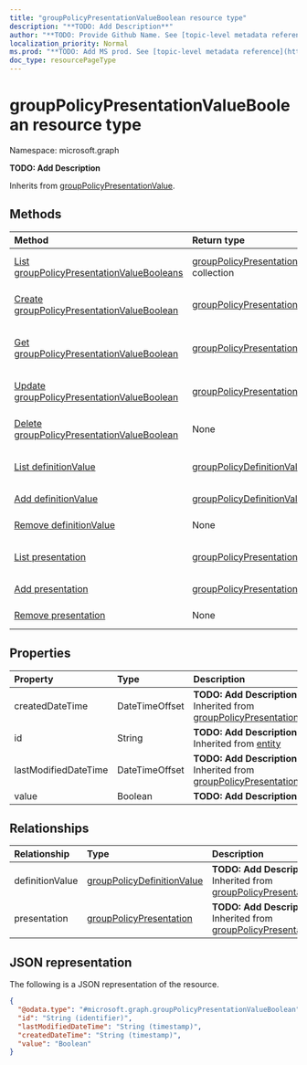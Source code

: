 ```yaml
---
title: "groupPolicyPresentationValueBoolean resource type"
description: "**TODO: Add Description**"
author: "**TODO: Provide Github Name. See [topic-level metadata reference](https://msgo.azurewebsites.net/add/document/guidelines/metadata.html#topic-level-metadata)**"
localization_priority: Normal
ms.prod: "**TODO: Add MS prod. See [topic-level metadata reference](https://msgo.azurewebsites.net/add/document/guidelines/metadata.html#topic-level-metadata)**"
doc_type: resourcePageType
---
```


# groupPolicyPresentationValueBoolean resource type

Namespace: microsoft.graph

**TODO: Add Description**


Inherits from [groupPolicyPresentationValue](../resources/grouppolicypresentationvalue.md).

## Methods
|Method|Return type|Description|
|:---|:---|:---|
|[List groupPolicyPresentationValueBooleans](../api/intune-grouppolicypresentationvalueboolean-list.md)|[groupPolicyPresentationValueBoolean](../resources/intune-grouppolicypresentationvalueboolean.md) collection|Get a list of the [groupPolicyPresentationValueBoolean](../resources/grouppolicypresentationvalueboolean.md) objects and their properties.|
|[Create groupPolicyPresentationValueBoolean](../api/intune-grouppolicypresentationvalueboolean-create.md)|[groupPolicyPresentationValueBoolean](../resources/intune-grouppolicypresentationvalueboolean.md)|Create a new [groupPolicyPresentationValueBoolean](../resources/intune-grouppolicypresentationvalueboolean.md) object.|
|[Get groupPolicyPresentationValueBoolean](../api/intune-grouppolicypresentationvalueboolean-get.md)|[groupPolicyPresentationValueBoolean](../resources/intune-grouppolicypresentationvalueboolean.md)|Read the properties and relationships of a [groupPolicyPresentationValueBoolean](../resources/intune-grouppolicypresentationvalueboolean.md) object.|
|[Update groupPolicyPresentationValueBoolean](../api/intune-grouppolicypresentationvalueboolean-update.md)|[groupPolicyPresentationValueBoolean](../resources/intune-grouppolicypresentationvalueboolean.md)|Update the properties of a [groupPolicyPresentationValueBoolean](../resources/intune-grouppolicypresentationvalueboolean.md) object.|
|[Delete groupPolicyPresentationValueBoolean](../api/intune-grouppolicypresentationvalueboolean-delete.md)|None|Deletes a [groupPolicyPresentationValueBoolean](../resources/intune-grouppolicypresentationvalueboolean.md) object.|
|[List definitionValue](../api/intune-grouppolicypresentationvalueboolean-list-definitionvalue.md)|[groupPolicyDefinitionValue](../resources/intune-grouppolicydefinitionvalue.md) collection|Get the groupPolicyDefinitionValue resources from the definitionValue navigation property.|
|[Add definitionValue](../api/intune-grouppolicypresentationvalueboolean-post-definitionvalue.md)|[groupPolicyDefinitionValue](../resources/intune-grouppolicydefinitionvalue.md)|Add definitionValue by posting to the definitionValue collection.|
|[Remove definitionValue](../api/intune-grouppolicypresentationvalueboolean-delete-definitionvalue.md)|None|Remove a [groupPolicyDefinitionValue](../resources/intune-grouppolicydefinitionvalue.md) object.|
|[List presentation](../api/intune-grouppolicypresentationvalueboolean-list-presentation.md)|[groupPolicyPresentation](../resources/intune-grouppolicypresentation.md) collection|Get the groupPolicyPresentation resources from the presentation navigation property.|
|[Add presentation](../api/intune-grouppolicypresentationvalueboolean-post-presentation.md)|[groupPolicyPresentation](../resources/intune-grouppolicypresentation.md)|Add presentation by posting to the presentation collection.|
|[Remove presentation](../api/intune-grouppolicypresentationvalueboolean-delete-presentation.md)|None|Remove a [groupPolicyPresentation](../resources/intune-grouppolicypresentation.md) object.|

## Properties
|Property|Type|Description|
|:---|:---|:---|
|createdDateTime|DateTimeOffset|**TODO: Add Description** Inherited from [groupPolicyPresentationValue](../resources/intune-grouppolicypresentationvalue.md)|
|id|String|**TODO: Add Description** Inherited from [entity](../resources/entity.md)|
|lastModifiedDateTime|DateTimeOffset|**TODO: Add Description** Inherited from [groupPolicyPresentationValue](../resources/intune-grouppolicypresentationvalue.md)|
|value|Boolean|**TODO: Add Description**|

## Relationships
|Relationship|Type|Description|
|:---|:---|:---|
|definitionValue|[groupPolicyDefinitionValue](../resources/intune-grouppolicydefinitionvalue.md)|**TODO: Add Description** Inherited from [groupPolicyPresentationValue](../resources/grouppolicypresentationvalue.md)|
|presentation|[groupPolicyPresentation](../resources/intune-grouppolicypresentation.md)|**TODO: Add Description** Inherited from [groupPolicyPresentationValue](../resources/grouppolicypresentationvalue.md)|

## JSON representation
The following is a JSON representation of the resource.
<!-- {
  "blockType": "resource",
  "keyProperty": "id",
  "@odata.type": "microsoft.graph.groupPolicyPresentationValueBoolean",
  "baseType": "microsoft.graph.groupPolicyPresentationValue",
  "openType": false
}
-->
``` json
{
  "@odata.type": "#microsoft.graph.groupPolicyPresentationValueBoolean",
  "id": "String (identifier)",
  "lastModifiedDateTime": "String (timestamp)",
  "createdDateTime": "String (timestamp)",
  "value": "Boolean"
}
```

